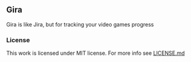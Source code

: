 ## Gira

Gira is like Jira, but for tracking your video games progress

### License 
This work is licensed under MIT license. For more info see [LICENSE.md](LICENSE.md)
